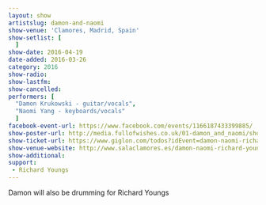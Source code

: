 ```yaml
---
layout: show
artistslug: damon-and-naomi
show-venue: 'Clamores, Madrid, Spain'
show-setlist: [
  ]
show-date: 2016-04-19
date-added: 2016-03-26
category: 2016
show-radio: 
show-lastfm: 
show-cancelled: 
performers: [
  "Damon Krukowski - guitar/vocals",
  "Naomi Yang - keyboards/vocals"
  ]
facebook-event-url: https://www.facebook.com/events/1166187433399885/
show-poster-url: http://media.fullofwishes.co.uk/01-damon_and_naomi/show_assets/2016-04-19/2016-04-19-damon-and-naomi-madrid-poster.jpg
show-ticket-url: https://www.giglon.com/todos?idEvent=damon-naomi-richard-youngs
show-venue-website: http://www.salaclamores.es/damon-naomi-richard-youngs/
show-additional: 
support:
 - Richard Youngs
---
```

Damon will also be drumming for Richard Youngs